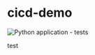 # cicd-demo

![Python application - tests](https://github.com/cn-dino/cicd-demo/workflows/Python%20application%20-%20tests/badge.svg)

test

